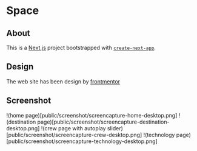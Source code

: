 # Space

## About

This is a [Next.js](https://nextjs.org/) project bootstrapped with [`create-next-app`](https://github.com/vercel/next.js/tree/canary/packages/create-next-app).

## Design
The web site has been design by [frontmentor](https://www.frontendmentor.io/challenges/space-tourism-multipage-website-gRWj1URZ3)

## Screenshot
!(home page)[public/screenshot/screencapture-home-desktop.png]
!(destination page)[public/screenshot/screencapture-destination-desktop.png]
!(crew page with autoplay slider)[public/screenshot/screencapture-crew-desktop.png]
!(technology page)[public/screenshot/screencapture-technology-desktop.png]

